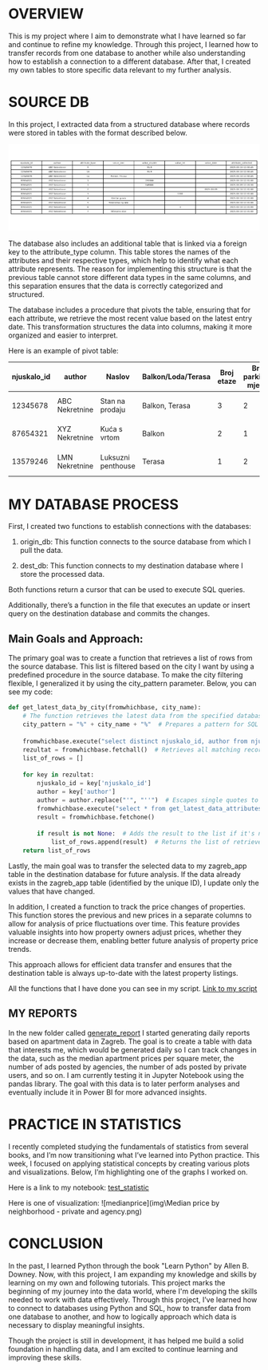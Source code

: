 # OVERVIEW

This is my project where I aim to demonstrate what I have learned so far and continue to refine my knowledge. Through this project, I learned how to transfer records from one database to another while also understanding how to establish a connection to a different database. After that, I created my own tables to store specific data relevant to my further analysis.

# SOURCE DB

In this project, I extracted data from a structured database where records were stored in tables with the format described below. 

![examplepic](https://github.com/ValeNovak/zagreb_house_market/blob/main/img/ex1.png)


The database also includes an additional table that is linked via a foreign key to the attribute_type column. This table stores the names of the attributes and their respective types, which help to identify what each attribute represents. The reason for implementing this structure is that the previous table cannot store different data types in the same columns, and this separation ensures that the data is correctly categorized and structured.

The database includes a procedure that pivots the table, ensuring that for each attribute, we retrieve the most recent value based on the latest entry date. This transformation structures the data into columns, making it more organized and easier to interpret.

Here is an example of pivot table:

| njuskalo_id | author          | Naslov           | Balkon/Loda/Terasa | Broj etaze | Broj parkirnih mjesta | Broj soba | Cijena  | Energetski razred | Godina izgradnje | Kat | Lokacija    | Netto povrsina | Oglas objavljen | Oglas prikazan | Stambena povrsina | Tip stana            |
|-------------|-----------------|------------------|--------------------|------------|-----------------------|-----------|---------|-------------------|------------------|-----|-------------|-----------------|-----------------|----------------|-------------------|----------------------|
| 12345678    | ABC Nekretnine  | Stan na prodaju  | Balkon, Terasa     | 3          | 2                     | 3         | 250000  | A                 | 2015             | 2   | Centar grada | 65              | 2025-03-10      | 1               | 60                | u stambenoj zgradi   |
| 87654321    | XYZ Nekretnine  | Kuća s vrtom     | Balkon             | 2          | 1                     | 4         | 248000  | B                 | 2010             | 1   | Trsat        | 85              | 2025-03-09      | 0               | 80                | u stambenoj zgradi   |
| 13579246    | LMN Nekretnine  | Luksuzni penthouse | Terasa            | 1          | 2                     | 5         | 500000  | A+                | 2022             | 5   | Riva         | 120             | 2025-03-11      | 1               | 115               | u stambenoj zgradi   |


# MY DATABASE PROCESS


First, I created two functions to establish connections with the databases:

1. origin_db: This function connects to the source database from which I pull the data.

2. dest_db: This function connects to my destination database where I store the processed data.

Both functions return a cursor that can be used to execute SQL queries.

Additionally, there’s a function in the file that executes an update or insert query on the destination database and commits the changes.

## Main Goals and Approach:
The primary goal was to create a function that retrieves a list of rows from the source database. This list is filtered based on the city I want by using a predefined procedure in the source database. To make the city filtering flexible, I generalized it by using the city_pattern parameter. Below, you can see my code:


```python
def get_latest_data_by_city(fromwhichbase, city_name):
    # The function retrieves the latest data from the specified database, filtering results based on the selected city.
    city_pattern = "%" + city_name + "%"  # Prepares a pattern for SQL LIKE search (matches anywhere in the text)

    fromwhichbase.execute("select distinct njuskalo_id, author from njuskalo_home_crawled_data_attrributes where value_text like %s", (city_pattern,))
    rezultat = fromwhichbase.fetchall()  # Retrieves all matching records
    list_of_rows = []

    for key in rezultat:
        njuskalo_id = key['njuskalo_id']
        author = key['author']
        author = author.replace("'", "''")  # Escapes single quotes to prevent SQL errors
        fromwhichbase.execute("select * from get_latest_data_attributes_for_njuskalo_id(%s, %s)", (njuskalo_id, author))
        result = fromwhichbase.fetchone()

        if result is not None:  # Adds the result to the list if it's not empty
            list_of_rows.append(result)  # Returns the list of retrieved data
    return list_of_rows
```


Lastly, the main goal was to transfer the selected data to my zagreb_app table in the destination database for future analysis. If the data already exists in the zagreb_app table (identified by the unique ID), I update only the values that have changed.

In addition, I created a function to track the price changes of properties. This function stores the previous and new prices in a separate columns to allow for analysis of price fluctuations over time. This feature provides valuable insights into how property owners adjust prices, whether they increase or decrease them, enabling better future analysis of property price trends.

This approach allows for efficient data transfer and ensures that the destination table is always up-to-date with the latest property listings.

All the functions that I have done you can see in my script. [Link to my script](https://github.com/ValeNovak/zagreb_house_market/blob/main/func/my_library_function.py)

## MY REPORTS

In the new folder called [generate_report](generate_report) I started generating daily reports based on apartment data in Zagreb. The goal is to create a table with data that interests me, which would be generated daily so I can track changes in the data, such as the median apartment prices per square meter, the number of ads posted by agencies, the number of ads posted by private users, and so on. I am currently testing it in Jupyter Notebook using the pandas library. The goal with this data is to later perform analyses and eventually include it in Power BI for more advanced insights.

# PRACTICE IN STATISTICS

I recently completed studying the fundamentals of statistics from several books, and I’m now transitioning what I’ve learned into Python practice. This week, I focused on applying statistical concepts by creating various plots and visualizations. Below, I’m highlighting one of the graphs I worked on.

Here is a link to my notebook: [test_statistic](_test\test_statistic.ipynb)

Here is one of visualization:
![medianprice](img\Median price by neighborhood - private and agency.png)


# CONCLUSION

In the past, I learned Python through the book "Learn Python" by Allen B. Downey. Now, with this project, I am expanding my knowledge and skills by learning on my own and following tutorials. This project marks the beginning of my journey into the data world, where I'm developing the skills needed to work with data effectively. Through this project, I’ve learned how to connect to databases using Python and SQL, how to transfer data from one database to another, and how to logically approach which data is necessary to display meaningful insights.

Though the project is still in development, it has helped me build a solid foundation in handling data, and I am excited to continue learning and improving these skills.


